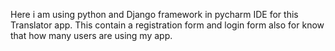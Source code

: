 Here i am using python and Django framework in pycharm IDE for this Translator app.
This contain a registration form and login form also for know that how many users are using my app.
